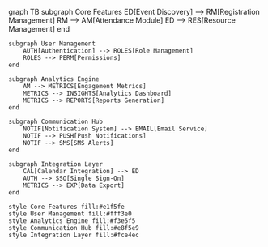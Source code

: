graph TB
    subgraph Core Features
        ED[Event Discovery] --> RM[Registration Management]
        RM --> AM[Attendance Module]
        ED --> RES[Resource Management]
    end
    
    subgraph User Management
        AUTH[Authentication] --> ROLES[Role Management]
        ROLES --> PERM[Permissions]
    end
    
    subgraph Analytics Engine
        AM --> METRICS[Engagement Metrics]
        METRICS --> INSIGHTS[Analytics Dashboard]
        METRICS --> REPORTS[Reports Generation]
    end
    
    subgraph Communication Hub
        NOTIF[Notification System] --> EMAIL[Email Service]
        NOTIF --> PUSH[Push Notifications]
        NOTIF --> SMS[SMS Alerts]
    end
    
    subgraph Integration Layer
        CAL[Calendar Integration] --> ED
        AUTH --> SSO[Single Sign-On]
        METRICS --> EXP[Data Export]
    end

    style Core Features fill:#e1f5fe
    style User Management fill:#fff3e0
    style Analytics Engine fill:#f3e5f5
    style Communication Hub fill:#e8f5e9
    style Integration Layer fill:#fce4ec